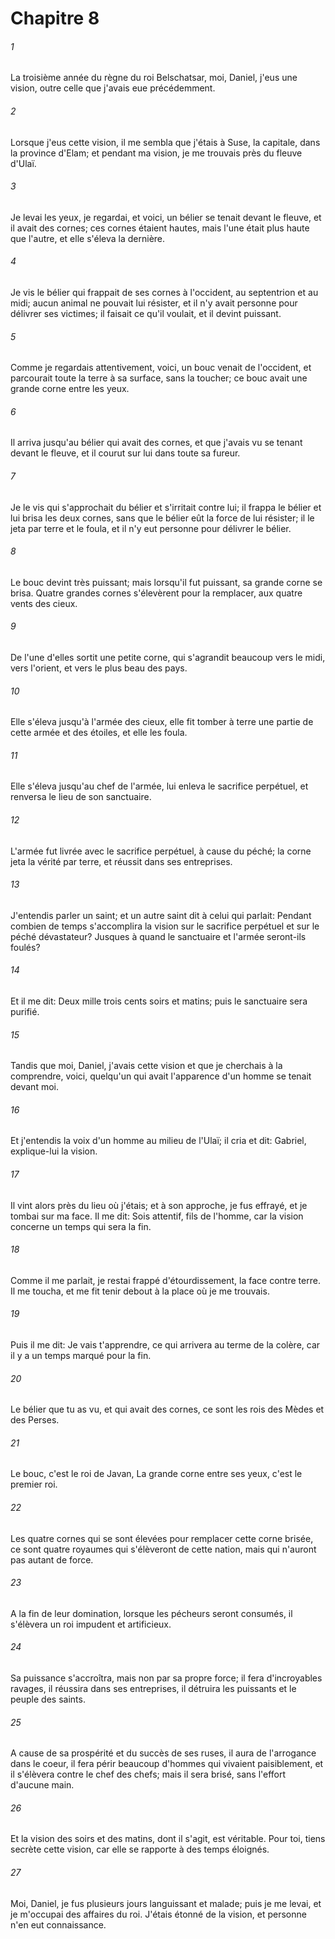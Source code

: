 # Chapitre 8

###### 1
La troisième année du règne du roi Belschatsar, moi, Daniel, j'eus une vision, outre celle que j'avais eue précédemment.
###### 2
Lorsque j'eus cette vision, il me sembla que j'étais à Suse, la capitale, dans la province d'Elam; et pendant ma vision, je me trouvais près du fleuve d'Ulaï.
###### 3
Je levai les yeux, je regardai, et voici, un bélier se tenait devant le fleuve, et il avait des cornes; ces cornes étaient hautes, mais l'une était plus haute que l'autre, et elle s'éleva la dernière.
###### 4
Je vis le bélier qui frappait de ses cornes à l'occident, au septentrion et au midi; aucun animal ne pouvait lui résister, et il n'y avait personne pour délivrer ses victimes; il faisait ce qu'il voulait, et il devint puissant.
###### 5
Comme je regardais attentivement, voici, un bouc venait de l'occident, et parcourait toute la terre à sa surface, sans la toucher; ce bouc avait une grande corne entre les yeux.
###### 6
Il arriva jusqu'au bélier qui avait des cornes, et que j'avais vu se tenant devant le fleuve, et il courut sur lui dans toute sa fureur.
###### 7
Je le vis qui s'approchait du bélier et s'irritait contre lui; il frappa le bélier et lui brisa les deux cornes, sans que le bélier eût la force de lui résister; il le jeta par terre et le foula, et il n'y eut personne pour délivrer le bélier.
###### 8
Le bouc devint très puissant; mais lorsqu'il fut puissant, sa grande corne se brisa. Quatre grandes cornes s'élevèrent pour la remplacer, aux quatre vents des cieux.
###### 9
De l'une d'elles sortit une petite corne, qui s'agrandit beaucoup vers le midi, vers l'orient, et vers le plus beau des pays.
###### 10
Elle s'éleva jusqu'à l'armée des cieux, elle fit tomber à terre une partie de cette armée et des étoiles, et elle les foula.
###### 11
Elle s'éleva jusqu'au chef de l'armée, lui enleva le sacrifice perpétuel, et renversa le lieu de son sanctuaire.
###### 12
L'armée fut livrée avec le sacrifice perpétuel, à cause du péché; la corne jeta la vérité par terre, et réussit dans ses entreprises.
###### 13
J'entendis parler un saint; et un autre saint dit à celui qui parlait: Pendant combien de temps s'accomplira la vision sur le sacrifice perpétuel et sur le péché dévastateur? Jusques à quand le sanctuaire et l'armée seront-ils foulés?
###### 14
Et il me dit: Deux mille trois cents soirs et matins; puis le sanctuaire sera purifié.
###### 15
Tandis que moi, Daniel, j'avais cette vision et que je cherchais à la comprendre, voici, quelqu'un qui avait l'apparence d'un homme se tenait devant moi.
###### 16
Et j'entendis la voix d'un homme au milieu de l'Ulaï; il cria et dit: Gabriel, explique-lui la vision.
###### 17
Il vint alors près du lieu où j'étais; et à son approche, je fus effrayé, et je tombai sur ma face. Il me dit: Sois attentif, fils de l'homme, car la vision concerne un temps qui sera la fin.
###### 18
Comme il me parlait, je restai frappé d'étourdissement, la face contre terre. Il me toucha, et me fit tenir debout à la place où je me trouvais.
###### 19
Puis il me dit: Je vais t'apprendre, ce qui arrivera au terme de la colère, car il y a un temps marqué pour la fin.
###### 20
Le bélier que tu as vu, et qui avait des cornes, ce sont les rois des Mèdes et des Perses.
###### 21
Le bouc, c'est le roi de Javan, La grande corne entre ses yeux, c'est le premier roi.
###### 22
Les quatre cornes qui se sont élevées pour remplacer cette corne brisée, ce sont quatre royaumes qui s'élèveront de cette nation, mais qui n'auront pas autant de force.
###### 23
A la fin de leur domination, lorsque les pécheurs seront consumés, il s'élèvera un roi impudent et artificieux.
###### 24
Sa puissance s'accroîtra, mais non par sa propre force; il fera d'incroyables ravages, il réussira dans ses entreprises, il détruira les puissants et le peuple des saints.
###### 25
A cause de sa prospérité et du succès de ses ruses, il aura de l'arrogance dans le coeur, il fera périr beaucoup d'hommes qui vivaient paisiblement, et il s'élèvera contre le chef des chefs; mais il sera brisé, sans l'effort d'aucune main.
###### 26
Et la vision des soirs et des matins, dont il s'agit, est véritable. Pour toi, tiens secrète cette vision, car elle se rapporte à des temps éloignés.
###### 27
Moi, Daniel, je fus plusieurs jours languissant et malade; puis je me levai, et je m'occupai des affaires du roi. J'étais étonné de la vision, et personne n'en eut connaissance.
